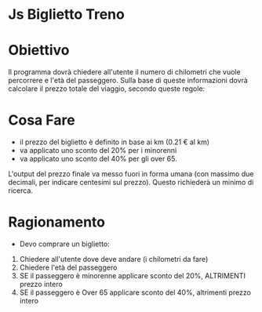 # Js Biglietto Treno

# Obiettivo

Il programma dovrà chiedere all'utente il numero di chilometri che vuole percorrere e l'età del passeggero.
Sulla base di queste informazioni dovrà calcolare il prezzo totale del viaggio, secondo queste regole:

# Cosa Fare
- il prezzo del biglietto è definito in base ai km (0.21 € al km)
- va applicato uno sconto del 20% per i minorenni
- va applicato uno sconto del 40% per gli over 65.

L'output del prezzo finale va messo fuori in forma umana (con massimo due decimali, per indicare centesimi sul prezzo). Questo richiederà un minimo di ricerca.

# Ragionamento

- Devo comprare un biglietto:
1. Chiedere all'utente dove deve andare (i chilometri da fare)
2. Chiedere l'età del passeggero
3. SE il passeggero è minorenne applicare sconto del 20%, ALTRIMENTI prezzo intero
4. SE il passeggero è Over 65 applicare sconto del 40%, altrimenti prezzo intero

